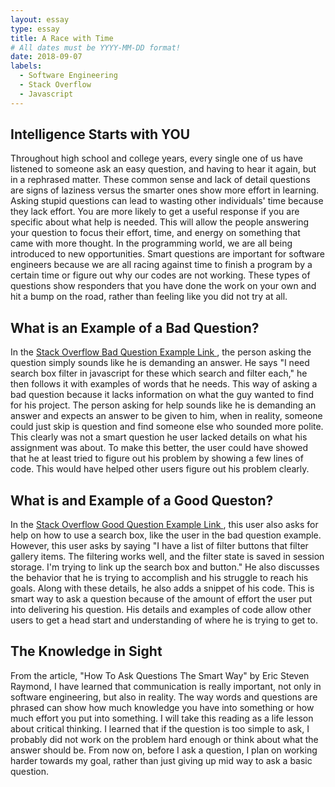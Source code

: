 ```yaml
---
layout: essay
type: essay
title: A Race with Time
# All dates must be YYYY-MM-DD format!
date: 2018-09-07
labels:
  - Software Engineering
  - Stack Overflow
  - Javascript 
---
```


## Intelligence Starts with YOU
Throughout high school and college years, every single one of us have listened to someone ask an easy question, 
and having to hear it again, but in a rephrased matter. These common sense and lack of detail questions are signs of laziness versus the smarter ones show more effort in learning. Asking stupid questions can lead to wasting other individuals' time  because they lack effort. You are more likely to get a useful response if you are specific about what help is needed. This will allow the people answering your question to focus their effort, time, and energy on something that came with more thought. In the programming world, we are all being introduced to new opportunities. Smart questions are important for software engineers because we are all racing against time to finish a program by a certain time or figure out why our codes are not working. These types of questions show responders that you have done the work on your own and hit a bump on the road, rather than feeling like you did not try at all. 

## What is an Example of a Bad Question?
In the [Stack Overflow Bad Question Example Link ](https://stackoverflow.com/questions/52232335/need-search-box-filter-javascript), the person asking the question simply sounds like he is demanding an answer. He says "I need search box filter in javascript for these which search and filter each," he then follows it with examples of words that he needs. This way of asking a bad question because it lacks information on what the guy wanted to find for his project. The person asking for help sounds like he is demanding an answer and expects an answer to be given to him, when in reality, someone could just skip is question and find someone else who sounded more polite. This clearly was not a smart question he user lacked details on what his assignment was about. To make this better, the user could have showed that he at least tried to figure out his problem by showing a few lines of code. This would have helped other users figure out his problem clearly.

## What is and Example of a Good Queston?
In the [Stack Overflow Good Question Example Link ](https://stackoverflow.com/questions/46498308/get-search-box-to-filter-results), this user also asks for help on how to use a search box, like the user in the bad question example. However, this user asks by saying "I have a list of filter buttons that filter gallery items. The filtering works well, and the filter state is saved in session storage. I'm trying to link up the search box and button." He also discusses the behavior that he is trying to accomplish and his struggle to reach his goals. Along with these details, he also adds a snippet of his code. This is smart way to ask a question because of the amount of effort the user put into delivering his question. His details and examples of code allow other users to get a head start and understanding of where he is trying to get to.

## The Knowledge in Sight
From the article, "How To Ask Questions The Smart Way" by Eric Steven Raymond, I have learned that communication is really important, not only in software engineering, but also in reality. The way words and questions are phrased can show how much knowledge you have into something or how much effort you put into something. I will take this reading as a life lesson about critical thinking. I learned that if the question is too simple to ask, I probably did not work on the problem hard enough or think about what the answer should be. From now on, before I ask a question, I plan on working harder towards my goal, rather than just giving up mid way to ask a basic question. 

